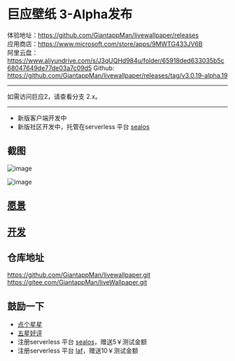 # 巨应壁纸 3-Alpha发布 

体验地址：https://github.com/GiantappMan/livewallpaper/releases  
应用商店：https://www.microsoft.com/store/apps/9MWTG433JV6B  
阿里云盘：https://www.aliyundrive.com/s/J3qUQHd984u/folder/65918ded633035b5c68047649de77de03a7c09d5
Github: https://github.com/GiantappMan/livewallpaper/releases/tag/v3.0.19-alpha.19  

---

如需访问巨应2，请查看分支 2.x。

---

- 新版客户端开发中
- 新版社区开发中，托管在serverless 平台 [sealos](https://cloud.sealos.run/?uid=GADZKECTJA)  

## 截图  
![image](https://github.com/GiantappMan/livewallpaper/assets/80653/671d275a-372a-496f-892d-8e0053edff4c)

![image](https://github.com/GiantappMan/livewallpaper/assets/80653/ff184b2b-ea4f-4215-aef9-bb3eb7a70de1)


## [愿景](./docs/0.愿景.md)

## [开发](./docs/1.开发.md)

## 仓库地址

<https://github.com/GiantappMan/livewallpaper.git>  
<https://gitee.com/GiantappMan/liveWallpaper.git>  

## 鼓励一下

- [点个星星](https://github.com/GiantappMan/livewallpaper)  
- [五星好评](https://www.microsoft.com/store/apps/9MWTG433JV6B)
- 注册serverless 平台 [sealos](https://cloud.sealos.run/?uid=GADZKECTJA)，赠送5￥测试金额  
- 注册serverless 平台 [laf](https://laf.run/signup?code=y0pRFfG)，赠送10￥测试金额    
